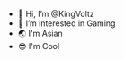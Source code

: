 - 👋 Hi, I’m @KingVoltz
- 👀 I’m interested in Gaming
- 🌏 I'm Asian
- 😎 I'm Cool

<!---
KingVoltz/KingVoltz is a ✨ special ✨ repository because its `README.md` (this file) appears on your GitHub profile.
You can click the Preview link to take a look at your changes.
--->
